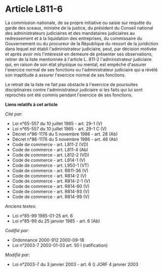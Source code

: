 # Article L811-6

La commission nationale, de sa propre initiative ou saisie sur requête du garde des sceaux, ministre de la justice, du
président du Conseil national des administrateurs judiciaires et des mandataires judiciaires au redressement et à la
liquidation des entreprises, du commissaire du Gouvernement ou du procureur de la République du ressort de la juridiction
dans lequel est établi l'administrateur judiciaire, peut, par décision motivée et après avoir mis l'intéressé en demeure de
présenter ses observations, retirer de la liste mentionnée à l'article L. 811-2 l'administrateur judiciaire qui, en raison de
son état physique ou mental, est empêché d'assurer l'exercice normal de ses fonctions ou l'administrateur judiciaire qui a
révélé son inaptitude à assurer l'exercice normal de ses fonctions.

Le retrait de la liste ne fait pas obstacle à l'exercice de poursuites disciplinaires contre l'administrateur judiciaire si
les faits qui lui sont reprochés ont été commis pendant l'exercice de ses fonctions.

**Liens relatifs à cet article**

_Cité par_:

  - Loi n°65-557 du 10 juillet 1965 - art. 29-1 (V)
  - Loi n°65-557 du 10 juillet 1965 - art. 29-1 C (V)
  - Décret n°86-1176 du 5 novembre 1986 - art. 28 (Ab)
  - Décret n°86-1176 du 5 novembre 1986 - art. 48 (Ab)
  - Code de commerce - art. L811-2 (VD)
  - Code de commerce - art. L811-4 (Ab)
  - Code de commerce - art. L812-2 (VD)
  - Code de commerce - art. L814-1 (V)
  - Code de commerce - art. L950-1 (VT)
  - Code de commerce - art. R811-36 (V)
  - Code de commerce - art. R814-2 (V)
  - Code de commerce - art. R814-2-1 (V)
  - Code de commerce - art. R814-80 (V)
  - Code de commerce - art. R814-93 (V)
  - Code de commerce - art. R814-99 (V)

_Anciens textes_:

  - Loi n°85-99 1985-01-25 art. 6
  - Loi n°85-99 du 25 janvier 1985 - art. 6 (Ab)

_Codifié par_:

  - Ordonnance 2000-912 2000-09-18
  - Loi n°2003-7 2003-01-03 art. 50 I (ratification)

_Modifié par_:

  - Loi n°2003-7 du 3 janvier 2003 - art. 6 () JORF 4 janvier 2003
